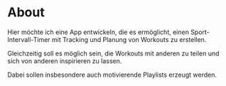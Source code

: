 # About

Hier möchte ich eine App entwickeln, die es ermöglicht, einen Sport-Intervall-Timer mit Tracking und Planung von Workouts zu erstellen.

Gleichzeitig soll es möglich sein, die Workouts mit anderen zu teilen und sich von anderen inspirieren zu lassen.

Dabei sollen insbesondere auch motivierende Playlists erzeugt werden.
